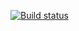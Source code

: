 [![Build status](https://ci.appveyor.com/api/projects/status/kl521v1ber3ij918?svg=true)](https://ci.appveyor.com/project/alekseevm/selenide)
